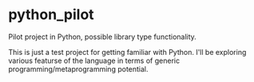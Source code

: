 # python_pilot
Pilot project in Python, possible library type functionality.

This is just a test project for getting familiar with Python.  I'll be exploring various featurse of the language 
in terms of generic programming/metaprogramming potential.
